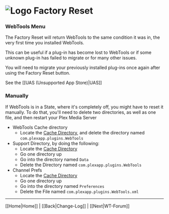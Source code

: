 # ![Logo](https://github.com/ukdtom/WebTools.bundle/blob/master/Wiki/WebTools/Logos/WebTools-48x48.png) Factory Reset

### WebTools Menu
The Factory Reset will return WebTools to the same condition it was in, the very first time you installed WebTools.

This can be useful if a plug-in has become lost to WebTools or if some unknown plug-in has failed to migrate or for many other issues.

You will need to migrate your previously installed plug-ins once again after using the Factory Reset button.

See the [[UAS (Unsupported App Store)|UAS]]

### Manually
If WebTools is in a State, where it's completely off, you might have to reset it manually. To do that, you'll need to delete two directories, as well as one file, and then restart your Plex Media Server

* WebTools Cache directory
  * Locate the [Cache Directory](https://support.plex.tv/hc/en-us/articles/202967376-Clearing-Plugin-Channel-Agent-HTTP-Caches), and delete the directory named `com.plexapp.plugins.WebTools`
* Support Directory, by doing the following:
  * Locate the [Cache Directory](https://support.plex.tv/hc/en-us/articles/202967376-Clearing-Plugin-Channel-Agent-HTTP-Caches)
  * Go one directory up
  * Go into the directory named `Data`
  * Delete the Directory named `com.plexapp.plugins.WebTools`
* Channel Prefs
  * Locate the [Cache Directory](https://support.plex.tv/hc/en-us/articles/202967376-Clearing-Plugin-Channel-Agent-HTTP-Caches)
  * Go one directory up
  * Go into the directory named `Preferences`
  * Delete the File named `com.plexapp.plugins.WebTools.xml`


***

[[Home|Home]] | [[Back|Change-Log]] | [[Next|WT-Forum]]